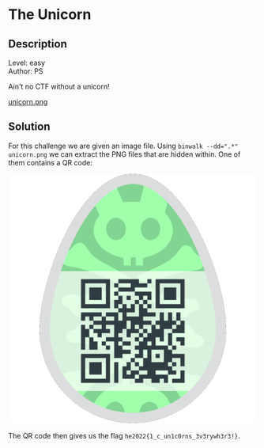# The Unicorn

## Description
Level: easy<br/>
Author: PS

Ain't no CTF without a unicorn!

[unicorn.png](unicorn.png)

## Solution

For this challenge we are given an image file. Using `binwalk --dd=".*" unicorn.png` we can extract the PNG files that
are hidden within. One of them contains a QR code:

![](qr.png)

The QR code then gives us the flag `he2022{1_c_un1c0rns_3v3rywh3r3!}`.

